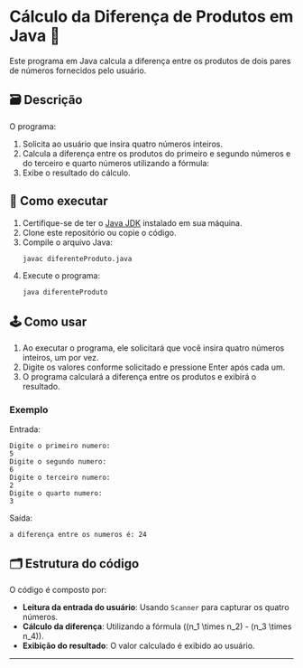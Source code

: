 # Cálculo da Diferença de Produtos em Java 🔄

Este programa em Java calcula a diferença entre os produtos de dois pares de números fornecidos pelo usuário.

## 🗃 Descrição

O programa:

1. Solicita ao usuário que insira quatro números inteiros.
2. Calcula a diferença entre os produtos do primeiro e segundo números e do terceiro e quarto números utilizando a fórmula:
3. Exibe o resultado do cálculo.

## 🚀 Como executar

1. Certifique-se de ter o [Java JDK](https://www.oracle.com/java/technologies/javase-downloads.html) instalado em sua máquina.
2. Clone este repositório ou copie o código.
3. Compile o arquivo Java:
   ```bash
   javac diferenteProduto.java
   ```
4. Execute o programa:
   ```bash
   java diferenteProduto
   ```

## 🕹️ Como usar

1. Ao executar o programa, ele solicitará que você insira quatro números inteiros, um por vez.
2. Digite os valores conforme solicitado e pressione Enter após cada um.
3. O programa calculará a diferença entre os produtos e exibirá o resultado.

### Exemplo

Entrada:
```
Digite o primeiro numero:
5
Digite o segundo numero:
6
Digite o terceiro numero:
2
Digite o quarto numero:
3
```

Saída:
```
a diferença entre os numeros é: 24
```

## 🗂 Estrutura do código

O código é composto por:

- **Leitura da entrada do usuário**: Usando `Scanner` para capturar os quatro números.
- **Cálculo da diferença**: Utilizando a fórmula \((n_1 \times n_2) - (n_3 \times n_4)\).
- **Exibição do resultado**: O valor calculado é exibido ao usuário.

---

